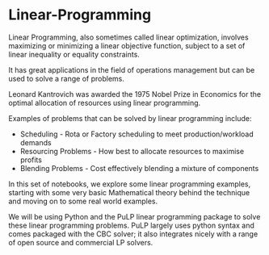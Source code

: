 # Linear-Programming

Linear Programming, also sometimes called linear optimization, involves maximizing or minimizing a linear objective function, subject to a set of linear inequality or equality constraints.

It has great applications in the field of operations management but can be used to solve a range of problems.

Leonard Kantrovich was awarded the 1975 Nobel Prize in Economics for the optimal allocation of resources using linear programming.

Examples of problems that can be solved by linear programming include:

- Scheduling - Rota or Factory scheduling to meet production/workload demands
- Resourcing Problems - How best to allocate resources to maximise profits
- Blending Problems - Cost effectively blending a mixture of components

In this set of notebooks, we explore some linear programming examples, starting with some very basic Mathematical theory behind the technique and moving on to some real world examples.

We will be using Python and the PuLP linear programming package to solve these linear programming problems. PuLP largely uses python syntax and comes packaged with the CBC solver; it also integrates nicely with a range of open source and commercial LP solvers.
